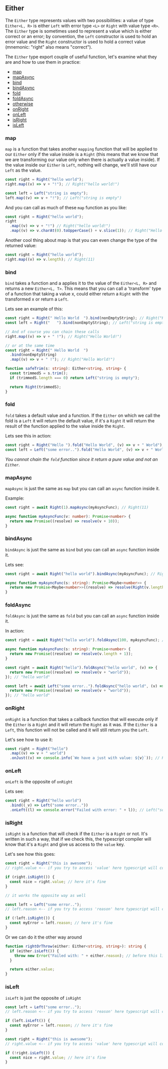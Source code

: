 ## Either

The `Either` type represents values with two possibilities: a value of type `Either<L, R>` is either `Left` with error type `<L>` or `Right` with value type `<R>`. The `Either` type is sometimes used to represent a value which is either correct or an error; by convention, the `Left` constructor is used to hold an error value and the `Right` constructor is used to hold a correct value (mnemonic: "right" also means "correct").

The `Either` type export couple of useful function, let's examine what they are and how to use them in practice:

- [map](#map)
- [mapAsync](#mapasync)
- [bind](#bind)
- [bindAsync](#bindasync)
- [fold](#fold)
- [foldAsync](#foldasync)
- [otherwise](#otherwise)
- [onRight](#onright)
- [onLeft](#onleft)
- [isRight](#isright)
- [isLeft](#isleft)

### map

`map` is a function that takes another `mapping` function that will be applied to our `Either` only if the value inside is a `Right` (this means that we know that we are transforming our value only when there is actually a value inside). If the value inside our `Either` is `Left`, nothing will change, we'll still have our `Left` as the value.

```ts
const right = Right("hello world");
right.map((v) => v + "!"); // Right("hello world!")

const left = Left("string is empty");
left.map((v) => v + "!"); // Left("string is empty")
```

And you can call as much of these `map` function as you like:

```ts
const right = Right("hello world");
right
  .map((v) => v + "!") // Right("hello world!")
  .map((v) => v.charAt(0).toUpperCase() + v.slice(1)); // Right("Hello world!")
```

Another cool thing about map is that you can even change the type of the returned value:

```ts
const right = Right("hello world");
right.map((v) => v.length); // Right(11)
```

### bind

`bind` takes a function and a applies it to the value of the `Either<L, R>` and returns a new `Either<L, T>`. This means that you can call a 'transform' type of a function that taking a value x, could either return a `Right` with the transformed x or return a `Left`.

Lets see an example of this:

```ts
const right = Right(" Hello World  ").bind(nonEmptyString); // Right("Hello World")
const left = Right("   ").bind(nonEmptyString); // Left("string is empty)

// And of course you can chain these calls
right.map((v) => v + " !"); // Right("Hello World!")

// or at the same time
const right = Right(" Hello World  ")
  .bind(nonEmptyString)
  .map((v) => v + " !"); // Right("Hello World!")

function safeTrim(s: string): Either<string, string> {
  const trimmedS = s.trim();
  if (trimmedS.length === 0) return Left("string is empty");

  return Right(trimmedS);
}
```

### fold

`fold` takes a default value and a function. If the `Either` on which we call the fold is a `Left` it will return the default value, if it's a `Right` it will return the result of the function applied to the value inside the `Right`.

Lets see this in action:

```ts
const right = Right("Hello ").fold("Hello World", (v) => v + " World"); // "Hello World"
const left = Left("some error..").fold("Hello World", (v) => v + " World"); // "some error.."
```

_You cannot chain the `fold` function since it return a pure value and not an `Either`._

### mapAsync

`mapAsync` is just the same as `map` but you can call an `async` function inside it.

Example:

```ts
const right = await Right(1).mapAsync(myAsyncFunc); // Right(11)

async function myAsyncFunc(v: number): Promise<number> {
  return new Promise((resolve) => resolve(v + 10));
}
```

### bindAsync

`bindAsync` is just the same as `bind` but you can call an `async` function inside it.

Lets see:

```ts
const right = await Right("hello world").bindAsync(myAsyncFunc); // Right(12)

async function myAsyncFunc(s: string): Promise<Maybe<number>> {
  return new Promise<Maybe<number>>((resolve) => resolve(Right(v.length + 1)));
}
```

### foldAsync

`foldAsync` is just the same as `fold` but you can call an `async` function inside it.

In action:

```ts
const right = await Right("hello world").foldAsync(100, myAsyncFunc); // 12

async function myAsyncFunc(s: string): Promise<number> {
  return new Promise((resolve) => resolve(v.length + 1));
}

const right = await Right("hello").foldAsync("hello world", (v) => {
  return new Promise((resolve) => resolve(v + "world"));
}); // "hello world"

const left = await Left("some error..").foldAsync("hello world", (v) => {
  return new Promise((resolve) => resolve(v + "world"));
}); // "hello world"
```

### onRight

`onRight` is a function that takes a callback function that will execute only if the `Either` is a `Right` and it will return the `Right` as it was. If the `Either` is a `Left`, this function will not be called and it will still return you the `Left`.

Let's see how to use it:

```ts
const right = Right("hello")
  .map((v) => v + " world")
  .onJust((v) => console.info(`We have a just with value: ${v}`)); // Right("hello world")
```

### onLeft

`onLeft` is the opposite of `onRight`

Lets see:

```ts
const right = Right("hello world")
  .bind((_v) => Left("some error.."))
  .onLeft((l) => console.error("Failed with error: " + l)); // Left("some error..")
```

### isRight

`isRight` is a function that will check if the `Either` is a `Right` or not. It's written in such a way, that if we check this, the typescript compiler will know that it's a `Right` and give us access to the `value` key.

Let's see how this goes:

```ts
const right = Right("this is awesome");
// right.value <-- if you try to access 'value' here typescript will complain

if (right.isRight()) {
  const nice = right.value; // here it's fine
}

// it works the opposite way as well

const left = Left("some error..");
// left.reason <-- if you try to access 'reason' here typescript will complain

if (!left.isRight()) {
  const myError = left.reason; // here it's fine
}
```

Or we can do it the other way around

```ts
function rightOrThrow(either: Either<string, string>): string {
  if (either.isLeft()) {
    throw new Error("Failed with: " + either.reason); // before this line we cannot access `value` field
  }

  return either.value;
}
```

### isLeft

`isLeft` is just the opposite of `isRight`

```ts
const left = Left("some error..");
// left.reason <-- if you try to access 'reason' here typescript will complain

if (left.isLeft()) {
  const myError = left.reason; // here it's fine
}

const right = Right("this is awesome");
// right.value <-- if you try to access 'value' here typescript will complain

if (!right.isLeft()) {
  const nice = right.value; // here it's fine
}
```

